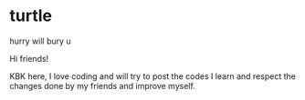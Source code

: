 # turtle
hurry will bury u

Hi friends!

KBK here, I love coding and will try to post the codes I learn and respect the changes done by my friends and improve myself.
